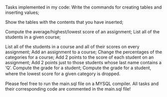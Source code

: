 
Tasks implemented in my code:
Write the commands for creating tables and inserting values;

Show the tables with the contents that you have inserted;

Compute the average/highest/lowest score of an assignment;
List all of the students in a given course;

List all of the students in a course and all of their scores on every assignment;
Add an assignment to a course;
Change the percentages of the categories for a course;
Add 2 points to the score of each student on an assignment;
Add 2 points just to those students whose last name contains a ‘Q’.
Compute the grade for a student;
Compute the grade for a student, where the lowest score for a given category is dropped.
　
 
 Please feel free to run the main.sql file on a MYSQL compiler. All tasks and their corresponding code are commented in the main.sql file!
